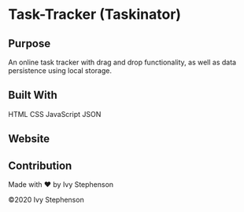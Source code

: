 # Task-Tracker (Taskinator)

## Purpose 

An online task tracker with drag and drop functionality, as well as data persistence using local storage.

## Built With

HTML
CSS
JavaScript
JSON

## Website


## Contribution
Made with ❤️ by Ivy Stephenson

©️2020 Ivy Stephenson
